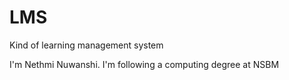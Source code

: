 # LMS
Kind of learning management system

I'm Nethmi Nuwanshi. I'm following a computing degree at NSBM

